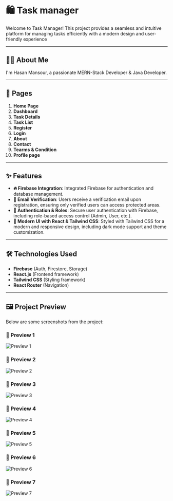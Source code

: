 # 🛍️ Task manager  

Welcome to Task Manager! This project provides a seamless and intuitive platform for managing tasks efficiently with a modern design and user-friendly experience  

---

## 👨‍💻 About Me  
I'm Hasan Mansour, a passionate MERN-Stack Developer & Java Developer.

---

## 📄 Pages  
1. **Home Page**  
2. **Dashboard**  
3. **Task Details**  
4. **Task List**  
5. **Register**  
6. **Login**  
7. **About**  
8. **Contact** 
9. **Tearms & Condition**
10. **Profile page**
 

---

## ✨ Features

- **🔥 Firebase Integration**: Integrated Firebase for authentication and database management.
- **📩 Email Verification**: Users receive a verification email upon registration, ensuring only verified users can access protected areas.
- **🔐 Authentication & Roles**: Secure user authentication with Firebase, including role-based access control (Admin, User, etc.).
- **🎨 Modern UI with React & Tailwind CSS**: Styled with Tailwind CSS for a modern and responsive design, including dark mode support and theme customization.

---

## 🛠️ Technologies Used  
- **Firebase** (Auth, Firestore, Storage)
- **React.js** (Frontend framework)
- **Tailwind CSS** (Styling framework)
- **React Router** (Navigation)

---

## 🖼️ Project Preview  
Below are some screenshots from the project:

### 📸 Preview 1  
![Preview 1](https://drive.google.com/uc?export=view&id=16LQqvUWxdo6HKs-_hf-N4aaNBj5QrYvE)

### 📸 Preview 2  
![Preview 2](https://drive.google.com/uc?export=view&id=1MSJktw9EbXQuvA9NPPenfa3cq6HGzbUU)

### 📸 Preview 3  
![Preview 3](https://drive.google.com/uc?export=view&id=1pATAUTUxVBSvsXDfdbadrsj8PlPFd6i4)

### 📸 Preview 4  
![Preview 4](https://drive.google.com/uc?export=view&id=1bZWtQwQMq57Xe5X7TG2QpfaBvoFoI7Fk)

### 📸 Preview 5  
![Preview 5](https://drive.google.com/uc?export=view&id=1sLLqSeI2aKUrDmR9NFiCKmY3mKkznTSb)

### 📸 Preview 6  
![Preview 6](https://drive.google.com/uc?export=view&id=1pj3ndTmpnd_0oq5HH5bTOdpkZ9DurQSz)

### 📸 Preview 7  
![Preview 7](https://drive.google.com/uc?export=view&id=1PrkkUW5xGWU7rLtYMFMr1RmQuJhVbhjk)

